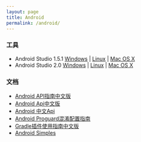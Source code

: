 ```yaml
---
layout: page
title: Android
permalink: /android/
---
```


### 工具
- Android Studio 1.5.1 [Windows](http://pan.baidu.com/s/1nuhv3qp) \| [Linux](http://pan.baidu.com/s/1sjTalbv) \| [Mac OS X](http://pan.baidu.com/s/1c0YQvGs)
- Android Studio 2.0  [Windows](http://pan.baidu.com/s/1sl01ILf) \| [Linux](http://pan.baidu.com/s/1o8nGDSY) \| [Mac OS X](http://pan.baidu.com/s/1sl9VjPj)

### 文档
- [Android API指南中文版](http://api.apkbus.com/guide)
- [Android Api中文版](http://www.embeddedlinux.org.cn/androidapi/)
- [Android 中文Api](http://www.android-doc.com)
- [Android Proguard混淆配置指南](https://github.com/inferjay/AndroidProguardGuide/)
- [Gradle插件使用指南中文版](http://avatarqing.github.io/Gradle-Plugin-User-Guide-Chinese-Verision)
- [Android Simples](http://developer.android.com/samples/index.html)


